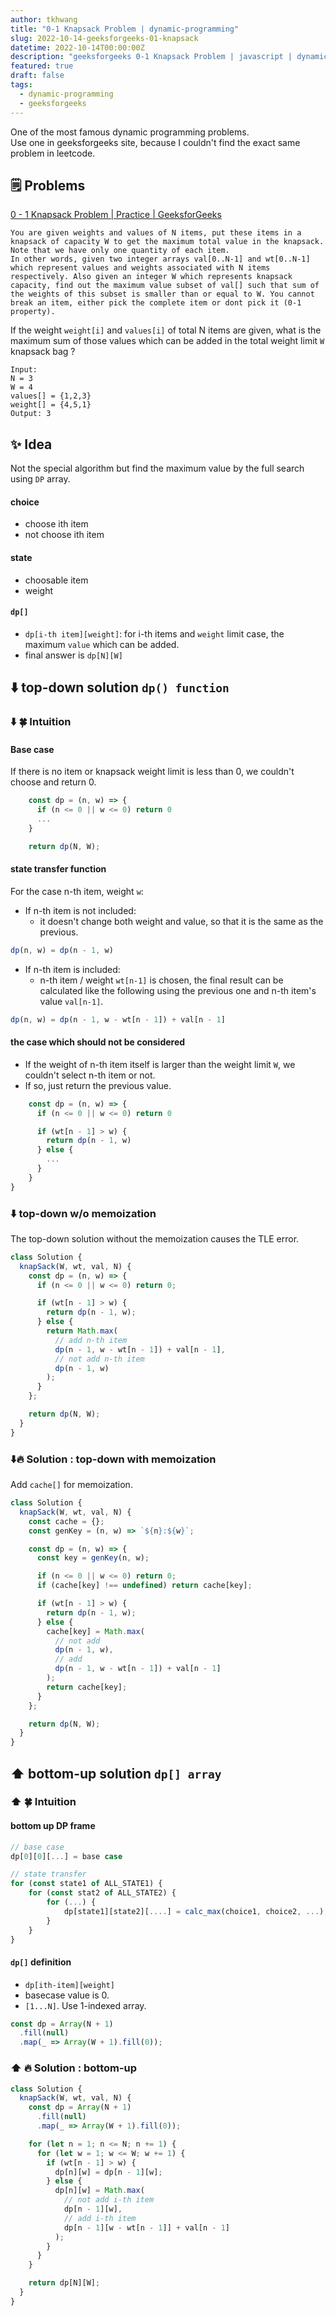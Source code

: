 ```yaml
---
author: tkhwang
title: "0-1 Knapsack Problem | dynamic-programming"
slug: 2022-10-14-geeksforgeeks-01-knapsack
datetime: 2022-10-14T00:00:00Z
description: "geeksforgeeks 0-1 Knapsack Problem | javascript | dynamic-programming"
featured: true
draft: false
tags:
  - dynamic-programming
  - geeksforgeeks
---
```


One of the most famous dynamic programming problems. <br />
Use one in geeksforgeeks site, because I couldn't find the exact same problem in leetcode.

## 🗒️ Problems

[0 - 1 Knapsack Problem | Practice | GeeksforGeeks](https://practice.geeksforgeeks.org/problems/0-1-knapsack-problem0945/1)

```
You are given weights and values of N items, put these items in a knapsack of capacity W to get the maximum total value in the knapsack. Note that we have only one quantity of each item.
In other words, given two integer arrays val[0..N-1] and wt[0..N-1] which represent values and weights associated with N items respectively. Also given an integer W which represents knapsack capacity, find out the maximum value subset of val[] such that sum of the weights of this subset is smaller than or equal to W. You cannot break an item, either pick the complete item or dont pick it (0-1 property).
```

If the weight `weight[i]` and `values[i]` of total N items are given, what is the maximum sum of those values which can be added in the total weight limit `W` knapsack bag ?

```
Input:
N = 3
W = 4
values[] = {1,2,3}
weight[] = {4,5,1}
Output: 3
```

## ✨ Idea

Not the special algorithm but find the maximum value by the full search using `DP` array.

#### choice

- choose ith item
- not choose ith item

#### state

- choosable item
- weight

#### `dp[]`

- `dp[i-th item][weight]`: for i-th items and `weight` limit case, the maximum `value` which can be added.
- final answer is `dp[N][W]`

## ⬇️ top-down solution `dp() function`

### ⬇️ 🍀 Intuition

#### Base case

If there is no item or knapsack weight limit is less than 0, we couldn't choose and return 0.

```javascript
    const dp = (n, w) => {
      if (n <= 0 || w <= 0) return 0
      ...
    }

    return dp(N, W);
```

#### state transfer function

For the case n-th item, weight `w`:

- If n-th item is not included:
  - it doesn't change both weight and value, so that it is the same as the previous.

```javascript
dp(n, w) = dp(n - 1, w)
```

- If n-th item is included:
  - n-th item / weight `wt[n-1]` is chosen, the final result can be calculated like the following using the previous one and n-th item's value `val[n-1]`.

```javascript
dp(n, w) = dp(n - 1, w - wt[n - 1]) + val[n - 1]
```

#### the case which should not be considered

- If the weight of n-th item itself is larger than the weight limit `W`, we couldn't select n-th item or not.
- If so, just return the previous value.

```javascript
    const dp = (n, w) => {
      if (n <= 0 || w <= 0) return 0

      if (wt[n - 1] > w) {
        return dp(n - 1, w)
      } else {
        ...
      }
    }
}
```

### ⬇️ top-down w/o memoization

The top-down solution without the memoization causes the TLE error.

```javascript
class Solution {
  knapSack(W, wt, val, N) {
    const dp = (n, w) => {
      if (n <= 0 || w <= 0) return 0;

      if (wt[n - 1] > w) {
        return dp(n - 1, w);
      } else {
        return Math.max(
          // add n-th item
          dp(n - 1, w - wt[n - 1]) + val[n - 1],
          // not add n-th item
          dp(n - 1, w)
        );
      }
    };

    return dp(N, W);
  }
}
```

### ⬇️🔥 Solution : top-down with memoization

Add `cache[]` for memoization.

```javascript
class Solution {
  knapSack(W, wt, val, N) {
    const cache = {};
    const genKey = (n, w) => `${n}:${w}`;

    const dp = (n, w) => {
      const key = genKey(n, w);

      if (n <= 0 || w <= 0) return 0;
      if (cache[key] !== undefined) return cache[key];

      if (wt[n - 1] > w) {
        return dp(n - 1, w);
      } else {
        cache[key] = Math.max(
          // not add
          dp(n - 1, w),
          // add
          dp(n - 1, w - wt[n - 1]) + val[n - 1]
        );
        return cache[key];
      }
    };

    return dp(N, W);
  }
}
```

## ⬆️ bottom-up solution `dp[] array`

### ⬆️ 🍀 Intuition

#### bottom up DP frame

```javascript
// base case
dp[0][0][...] = base case

// state transfer
for (const state1 of ALL_STATE1) {
    for (const stat2 of ALL_STATE2) {
        for (...) {
            dp[state1][state2][....] = calc_max(choice1, choice2, ...);
        }
    }
}
```

#### `dp[]` definition

- `dp[ith-item][weight]`
- basecase value is 0.
- `[1...N]`. Use 1-indexed array.

```javascript
const dp = Array(N + 1)
  .fill(null)
  .map(_ => Array(W + 1).fill(0));
```

### ⬆️ 🔥 Solution : bottom-up

```javascript
class Solution {
  knapSack(W, wt, val, N) {
    const dp = Array(N + 1)
      .fill(null)
      .map(_ => Array(W + 1).fill(0));

    for (let n = 1; n <= N; n += 1) {
      for (let w = 1; w <= W; w += 1) {
        if (wt[n - 1] > w) {
          dp[n][w] = dp[n - 1][w];
        } else {
          dp[n][w] = Math.max(
            // not add i-th item
            dp[n - 1][w],
            // add i-th item
            dp[n - 1][w - wt[n - 1]] + val[n - 1]
          );
        }
      }
    }

    return dp[N][W];
  }
}
```
